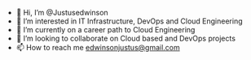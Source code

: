 - 👋 Hi, I’m @Justusedwinson
- 👀 I’m interested in IT Infrastructure, DevOps and Cloud Engineering
- 🌱 I’m currently on a career path to Cloud Engineering
- 💞️ I’m looking to collaborate on Cloud based and DevOps projects
- 📫 How to reach me edwinsonjustus@gmail.com

<!---
Justusedwinson/Justusedwinson is a ✨ special ✨ repository because its `README.md` (this file) appears on your GitHub profile.
You can click the Preview link to take a look at your changes.
--->
